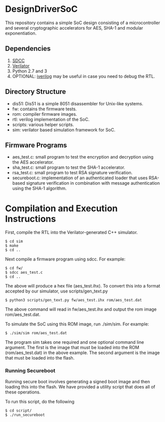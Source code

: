 # DesignDriverSoC #

This repository contains a simple SoC design consisting of a microcontroller
and several cryptographic accelerators for AES, SHA-1 and modular
exponentiation.

## Dependencies ##

1. [SDCC](http://sdcc.sourceforge.net/)
2. [Verilator](https://www.veripool.org/wiki/verilator)
3. Python 2.7 and 3
4. OPTIONAL: [iverilog](http://iverilog.icarus.com/) may be useful in case you need to debug the RTL.


## Directory Structure ##

* dis51: Dis51 is a simple 8051 disassembler for Unix-like systems.
* fw: contains the firmware tests.
* rom: compiler firmware images.
* rtl: verilog implementation of the SoC.
* scripts: various helper scripts.
* sim: verilator based simulation framework for SoC.

## Firmware Programs ##

* aes_test.c: small program to test the encryption and decryption using the AES accelerator.
* sha_test.c: small program to test the SHA-1 accelerator.
* rsa_test.c: small program to test RSA signature verification.
* secureboot.c:  implementation of an authenticated loader that uses RSA-based signature verification in combination with message authentication using the SHA-1 algorithm.

# Compilation and Execution Instructions

First, compile the RTL into the Verilator-generated C++ simulator.

    $ cd sim
    $ make
    $ cd ..

Next compile a firmware program using sdcc. For example:

    $ cd fw/
    $ sdcc aes_test.c
    $ cd ..
    
The above will produce a hex file (aes_test.ihx). To convert this into
a format accepted by our simulator, use scripts/gen_text.py

    $ python3 scripts/gen_text.py fw/aes_test.ihx rom/aes_test.dat

The above command will read in fw/aes_test.ihx and output the rom image rom/aes_test.dat.

To simulate the SoC using this ROM image, run ./sim/sim. For example:

    $ ./sim/sim rom/aes_test.dat

The program sim takes one required and one optional command line argument.
The first is the image that must be loaded into the ROM (rom/aes_test.dat) in the above example. The second argument is the image that must be loaded into the flash.

### Running Secureboot ###

Running secure boot involves generating a signed boot image and then
loading this into the flash. We have provided a utility script that does
all of these operations.

To run this script, do the following

    $ cd script/
    $ ./run_secureboot

